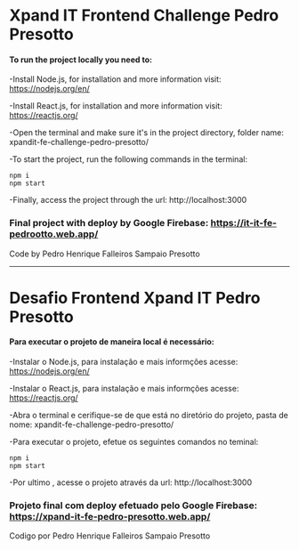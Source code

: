 # Xpand IT Frontend Challenge Pedro Presotto

#### To run the project locally you need to:

-Install Node.js, for installation and more information visit: https://nodejs.org/en/

-Install React.js, for installation and more information visit: https://reactjs.org/

-Open the terminal and make sure it's in the project directory, folder name: xpandit-fe-challenge-pedro-presotto/

-To start the project, run the following commands in the terminal:
``` console
npm i
npm start
```

-Finally, access the project through the url: http://localhost:3000

### Final project with deploy by Google Firebase: https://it-it-fe-pedrootto.web.app/

Code by Pedro Henrique Falleiros Sampaio Presotto

---

# Desafio Frontend Xpand IT Pedro Presotto

#### Para executar o projeto de maneira local é necessário:

-Instalar o Node.js, para instalação e mais informções acesse: https://nodejs.org/en/

-Instalar o React.js, para instalação e mais informções acesse: https://reactjs.org/

-Abra o terminal e cerifique-se de que está no diretório do projeto, pasta de nome: xpandit-fe-challenge-pedro-presotto/

-Para executar o projeto, efetue os seguintes comandos no teminal:
```console
npm i
npm start
```

-Por ultimo , acesse o projeto através da url: http://localhost:3000

### Projeto final com deploy efetuado pelo Google Firebase: https://xpand-it-fe-pedro-presotto.web.app/

Codigo por Pedro Henrique Falleiros Sampaio Presotto
